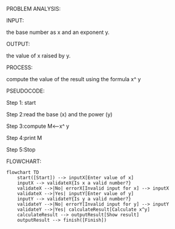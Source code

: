 PROBLEM ANALYSIS:

INPUT:

the base number as x and an exponent y.

OUTPUT:

the value of x raised by  y.


PROCESS: 

compute the value of the result using the formula  x^
y



PSEUDOCODE:

Step 1: start 

Step 2:read the base (x) and the power (y)

Step 3:compute M<--x^
y

Step 4:print M

Step 5:Stop 

FLOWCHART:

```mermaid
flowchart TD
    start([Start]) --> inputX[Enter value of x]
    inputX --> validateX{Is x a valid number?}
    validateX -->|No| errorX[Invalid input for x] --> inputX
    validateX -->|Yes| inputY[Enter value of y]
    inputY --> validateY{Is y a valid number?}
    validateY -->|No| errorY[Invalid input for y] --> inputY
    validateY -->|Yes| calculateResult[Calculate x^y]
    calculateResult --> outputResult[Show result]
    outputResult --> finish([Finish])
